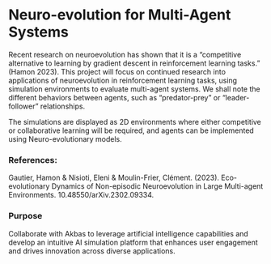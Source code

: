 # Neuro-evolution for Multi-Agent Systems
Recent research on neuroevolution has shown that it is a “competitive alternative to learning by gradient descent in reinforcement learning tasks.” (Hamon 2023). This project will focus on continued research into applications of neuroevolution in reinforcement learning tasks, using simulation environments to evaluate multi-agent systems. We shall note the different behaviors between agents, such as “predator-prey” or “leader-follower” relationships. 

The simulations are displayed as 2D environments where either competitive or collaborative learning will be required, and agents can be implemented using Neuro-evolutionary models.

### References:
Gautier, Hamon & Nisioti, Eleni & Moulin-Frier, Clément. (2023). Eco-evolutionary Dynamics of Non-episodic Neuroevolution in Large Multi-agent Environments. 10.48550/arXiv.2302.09334. 

### Purpose
Collaborate with Akbas to leverage artificial intelligence capabilities and develop an intuitive AI simulation platform that enhances user engagement and drives innovation across diverse applications.
